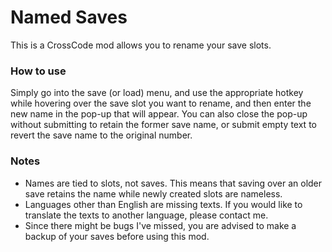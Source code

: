 # Named Saves
This is a CrossCode mod allows you to rename your save slots.

### How to use
Simply go into the save (or load) menu, and use the appropriate hotkey while hovering over the save slot you want to rename, and then enter the new name in the pop-up that will appear. You can also close the pop-up without submitting to retain the former save name, or submit empty text to revert the save name to the original number.

### Notes
 - Names are tied to slots, not saves. This means that saving over an older save retains the name while newly created slots are nameless.
 - Languages other than English are missing texts. If you would like to translate the texts to another language, please contact me.
 - Since there might be bugs I've missed, you are advised to make a backup of your saves before using this mod.
